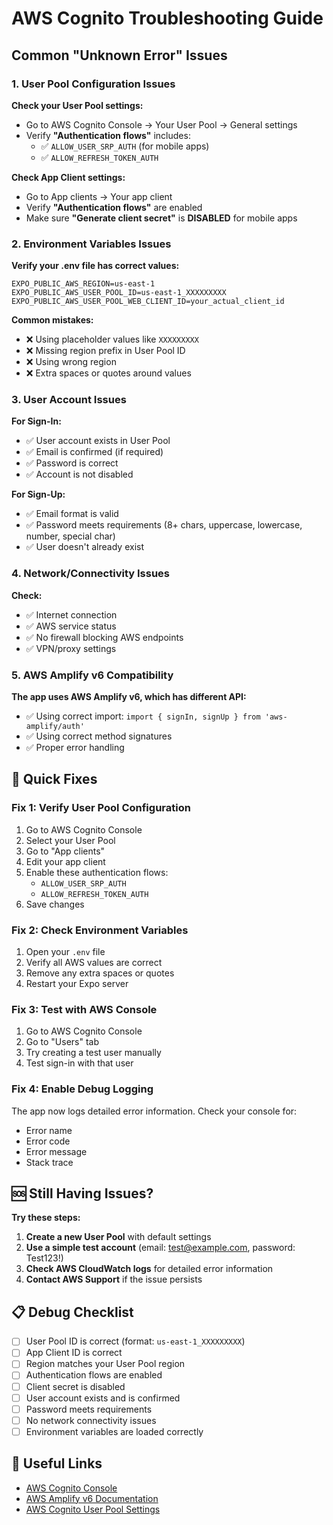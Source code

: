 # AWS Cognito Troubleshooting Guide

## Common "Unknown Error" Issues

### 1. **User Pool Configuration Issues**

**Check your User Pool settings:**
- Go to AWS Cognito Console → Your User Pool → General settings
- Verify **"Authentication flows"** includes:
  - ✅ `ALLOW_USER_SRP_AUTH` (for mobile apps)
  - ✅ `ALLOW_REFRESH_TOKEN_AUTH`

**Check App Client settings:**
- Go to App clients → Your app client
- Verify **"Authentication flows"** are enabled
- Make sure **"Generate client secret"** is **DISABLED** for mobile apps

### 2. **Environment Variables Issues**

**Verify your .env file has correct values:**
```env
EXPO_PUBLIC_AWS_REGION=us-east-1
EXPO_PUBLIC_AWS_USER_POOL_ID=us-east-1_XXXXXXXXX
EXPO_PUBLIC_AWS_USER_POOL_WEB_CLIENT_ID=your_actual_client_id
```

**Common mistakes:**
- ❌ Using placeholder values like `XXXXXXXXX`
- ❌ Missing region prefix in User Pool ID
- ❌ Using wrong region
- ❌ Extra spaces or quotes around values

### 3. **User Account Issues**

**For Sign-In:**
- ✅ User account exists in User Pool
- ✅ Email is confirmed (if required)
- ✅ Password is correct
- ✅ Account is not disabled

**For Sign-Up:**
- ✅ Email format is valid
- ✅ Password meets requirements (8+ chars, uppercase, lowercase, number, special char)
- ✅ User doesn't already exist

### 4. **Network/Connectivity Issues**

**Check:**
- ✅ Internet connection
- ✅ AWS service status
- ✅ No firewall blocking AWS endpoints
- ✅ VPN/proxy settings

### 5. **AWS Amplify v6 Compatibility**

**The app uses AWS Amplify v6, which has different API:**
- ✅ Using correct import: `import { signIn, signUp } from 'aws-amplify/auth'`
- ✅ Using correct method signatures
- ✅ Proper error handling

## 🔧 Quick Fixes

### Fix 1: Verify User Pool Configuration
1. Go to AWS Cognito Console
2. Select your User Pool
3. Go to "App clients"
4. Edit your app client
5. Enable these authentication flows:
   - `ALLOW_USER_SRP_AUTH`
   - `ALLOW_REFRESH_TOKEN_AUTH`
6. Save changes

### Fix 2: Check Environment Variables
1. Open your `.env` file
2. Verify all AWS values are correct
3. Remove any extra spaces or quotes
4. Restart your Expo server

### Fix 3: Test with AWS Console
1. Go to AWS Cognito Console
2. Go to "Users" tab
3. Try creating a test user manually
4. Test sign-in with that user

### Fix 4: Enable Debug Logging
The app now logs detailed error information. Check your console for:
- Error name
- Error code
- Error message
- Stack trace

## 🆘 Still Having Issues?

**Try these steps:**

1. **Create a new User Pool** with default settings
2. **Use a simple test account** (email: test@example.com, password: Test123!)
3. **Check AWS CloudWatch logs** for detailed error information
4. **Contact AWS Support** if the issue persists

## 📋 Debug Checklist

- [ ] User Pool ID is correct (format: `us-east-1_XXXXXXXXX`)
- [ ] App Client ID is correct
- [ ] Region matches your User Pool region
- [ ] Authentication flows are enabled
- [ ] Client secret is disabled
- [ ] User account exists and is confirmed
- [ ] Password meets requirements
- [ ] No network connectivity issues
- [ ] Environment variables are loaded correctly

## 🔗 Useful Links

- [AWS Cognito Console](https://console.aws.amazon.com/cognito/)
- [AWS Amplify v6 Documentation](https://docs.amplify.aws/react-native/build-a-backend/auth/)
- [AWS Cognito User Pool Settings](https://docs.aws.amazon.com/cognito/latest/developerguide/cognito-user-pool-settings.html)
